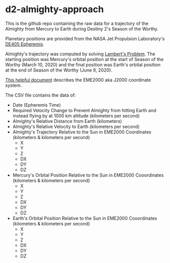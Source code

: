 # d2-almighty-approach

This is the github repo containing the raw data for a trajectory of the Almighty from Mercury to Earth during Destiny 2's Season of the Worthy.

Planetary positions are provided from the NASA Jet Propulsion Laboratory's [DE405 Epheremis](https://ssd.jpl.nasa.gov/?planet_eph_export).

Almighty's trajectory was computed by solving [Lambert's Problem](https://en.wikipedia.org/wiki/Lambert%27s_problem). The starting position was Mercury's orbital position at the start of Season of the Worthy (March 10, 2020) and the final position was Earth's orbital position at the end of Season of the Worthy (June 9, 2020).

[This helpful document](http://naif.jpl.nasa.gov/pub/naif/toolkit_docs/Tutorials/pdf/individual_docs/17_frames_and_coordinate_systems.pdf) describes the EME2000 aka J2000 coordinate system.

The CSV file contains the data of:
* Date (Epheremis Time)
* Required Velocity Change to Prevent Almighty from hitting Earth and instead flying by at 1000 km altitude (kilometers per second)
* Almighty's Relative Distance from Earth (kilometers)
* Almighty's Relative Velocity to Earth (kilometers per second)
* Almighty's Trajectory Relative to the Sun in EME2000 Coordinates (kilometers & kilometers per second)
  * X 
  * Y
  * Z
  * DX
  * DY
  * DZ
* Mercury's Orbital Position Relative to the Sun in EME2000 Cooordinates (kilometers & kilometers per second)
  * X 
  * Y
  * Z
  * DX
  * DY
  * DZ
* Earth's Orbital Position Relative to the Sun in EME2000 Cooordinates (kilometers & kilometers per second)
  * X 
  * Y
  * Z
  * DX
  * DY
  * DZ


